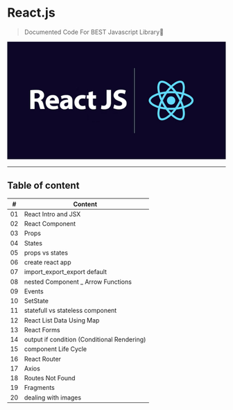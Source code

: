 # React.js 
> Documented Code For BEST Javascript Library🔵
<p align="center">
  <img src='img.png'>
</p>

<hr>

## Table of content


| #  | Content |
|----|---------|
| 01 | React Intro and JSX      |
| 02 |   React Component      |  
| 03 |   Props      |  
| 04 | States |
| 05 | props vs states|
| 06 | create react app|
| 07 | import_export_export default|
| 08 | nested Component _ Arrow Functions|
| 09 | Events|
| 10 | SetState|
| 11 | statefull vs stateless component|
| 12 | React List Data Using Map |
| 13 | React Forms|
| 14 | output if condition (Conditional Rendering) |
| 15 | component Life Cycle|
| 16 | React Router|
| 17 | Axios|
| 18 | Routes Not Found|
| 19 | Fragments|
| 20 | dealing with images|

